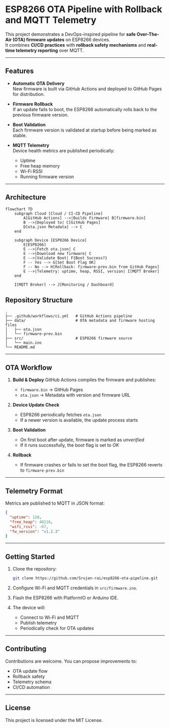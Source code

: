 # ESP8266 OTA Pipeline with Rollback and MQTT Telemetry

This project demonstrates a DevOps-inspired pipeline for **safe Over-The-Air (OTA) firmware updates** on ESP8266 devices.  
It combines **CI/CD practices** with **rollback safety mechanisms** and **real-time telemetry reporting** over MQTT.

---

## Features

- **Automatic OTA Delivery**  
  New firmware is built via GitHub Actions and deployed to GitHub Pages for distribution.

- **Firmware Rollback**  
  If an update fails to boot, the ESP8266 automatically rolls back to the previous firmware version.

- **Boot Validation**  
  Each firmware version is validated at startup before being marked as stable.

- **MQTT Telemetry**  
  Device health metrics are published periodically:
  - Uptime
  - Free heap memory
  - Wi-Fi RSSI
  - Running firmware version

---

## Architecture

```mermaid
flowchart TD
    subgraph Cloud [Cloud / CI-CD Pipeline]
        A[GitHub Actions] -->|Builds Firmware| B[firmware.bin]
        B -->|Deployed to| C[GitHub Pages]
        D[ota.json Metadata] --> C
    end

    subgraph Device [ESP8266 Device]
        E[ESP8266]
        E -->|Fetch ota.json| C
        E -->|Download new firmware| C
        E -->|Validate Boot| F{Boot Success?}
        F -- Yes --> G[Set Boot Flag OK]
        F -- No --> H[Rollback: firmware-prev.bin from GitHub Pages]
        E -->|Telemetry: uptime, heap, RSSI, version| I[MQTT Broker]
    end

    I[MQTT Broker] --> J[Monitoring / Dashboard]

```

## Repository Structure

```
.
├── .github/workflows/ci.yml   # GitHub Actions pipeline
├── data/                      # OTA metadata and firmware hosting files
│   ├── ota.json
│   └── firmware-prev.bin
├── src/                       # ESP8266 firmware source
│   └── main.ino
└── README.md
```

---

## OTA Workflow

1. **Build & Deploy**
   GitHub Actions compiles the firmware and publishes:

   - `firmware.bin` → GitHub Pages
   - `ota.json` → Metadata with version and firmware URL

2. **Device Update Check**

   - ESP8266 periodically fetches `ota.json`
   - If a newer version is available, the update process starts

3. **Boot Validation**

   - On first boot after update, firmware is marked as _unverified_
   - If it runs successfully, the boot flag is set to _OK_

4. **Rollback**

   - If firmware crashes or fails to set the boot flag, the ESP8266 reverts to `firmware-prev.bin`

---

## Telemetry Format

Metrics are published to MQTT in JSON format:

```json
{
  "uptime": 120,
  "free_heap": 40216,
  "wifi_rssi": -67,
  "fw_version": "v1.2.3"
}
```

---

## Getting Started

1. Clone the repository:

   ```bash
   git clone https://github.com/Srujan-rai/esp8266-ota-pipeline.git
   ```

2. Configure Wi-Fi and MQTT credentials in `src/firmware.ino`.

3. Flash the ESP8266 with PlatformIO or Arduino IDE.

4. The device will:

   - Connect to Wi-Fi and MQTT
   - Publish telemetry
   - Periodically check for OTA updates

---

## Contributing

Contributions are welcome.
You can propose improvements to:

- OTA update flow
- Rollback safety
- Telemetry schema
- CI/CD automation

---

## License

This project is licensed under the MIT License.

```

```
